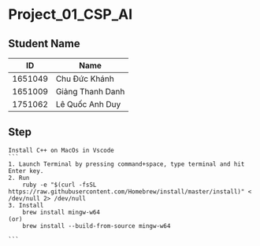 # Project_01_CSP_AI

## Student Name

| ID  | Name |
| ------------- | ------------- |
| 1651049  | Chu Đức Khánh  |
| 1651009   | Giảng Thanh Danh |
| 1751062   | Lê Quốc Anh Duy|


## Step
    Install C++ on MacOs in Vscode
    ```
    1. Launch Terminal by pressing command+space, type terminal and hit Enter key.
    2. Run
        ruby -e "$(curl -fsSL https://raw.githubusercontent.com/Homebrew/install/master/install)" < /dev/null 2> /dev/null
    3. Install
        brew install mingw-w64
    (or) 
        brew install --build-from-source mingw-w64
    
    ```



